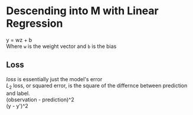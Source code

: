 # Descending into M with Linear Regression 
y = wz + b  
Where `w` is the weight vector and `b` is the bias

## Loss
*loss* is essentially just the model's error  
$L_2$ loss, or squared error, is the square of the differnce between prediction and label.  
(observation - prediction)^2  
(y - y')^2




